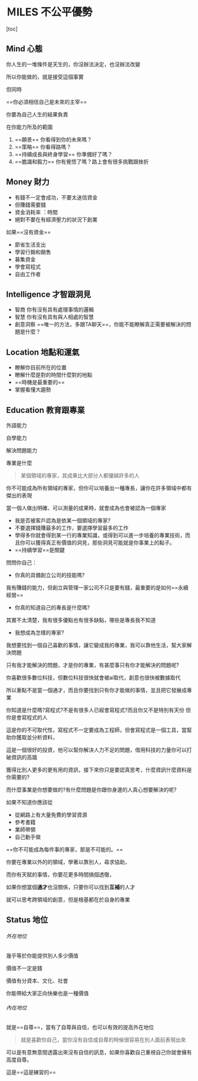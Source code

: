 # ＭILES 不公平優勢

[toc]

## Mind 心態

你人生的一堆條件是天生的，你沒辦法決定，也沒辦法改變

所以你能做的，就是接受這個事實

但同時

==你必須相信自己是未來的主宰==

你要為自己人生的結果負責

在你能力所及的範圍

1. ==願景== 你看得到你的未來嗎？
2. ==策略== 你看得路嗎？
3. ==持續成長與終身學習== 你準備好了嗎？ 
4. ==膽識和毅力== 你有覺悟了嗎？路上會有很多挑戰跟挫折

## Money 財力

- 有錢不一定會成功，不要太迷信資金
- 但賺錢需要錢
- 資金消耗率 ：時間
- 絕對不要在有經濟壓力的狀況下創業

如果==沒有資金==

- 節省生活支出
- 學習行銷和銷售
- 募集資金
- 學會寫程式
- 自由工作者

## Intelligence 才智跟洞見

- 智商 你有沒有具有處理事情的邏輯
- 智慧 你有沒有具有與人相處的智慧
- 創意洞察 ==唯一的方法，多跟TA聊天==，你能不能瞭解真正需要被解決的問題是什麼？

## Location 地點和運氣

- 瞭解你目前所在的位置
- 瞭解什麼是對的時間什麼對的地點
- ==時機是最重要的==
- 掌握看懂大趨勢

## Education 教育跟專業

外語能力

自學能力

解決問題能力

專業是什麼

> 某個領域的專家，其成果比大部分人都優越許多的人

你不可能成為所有領域的專家，但你可以培養出一種專長，讓你在許多領域中都有傑出的表現

當一個人做出明確、可以測量的成果時，就會成為也會被認為一個專家

- 我是否被客戶認為是依某一個領域的專家?
- 不要選擇錢賺最多的工作，要選擇學習最多的工作
- 學得多你就會得到某一行的專業知識，或得到可以進一步培養的專業技術，而且你可以獲得真正有價值的洞見，那些洞見可能就是你事業上的點子。
- ==持續學習==是關鍵

問問你自己：

- 你真的具備創立公司的技能嗎?

我有賺錢的能力，但創立與管理一家公司不只是要有錢，最重要的是如何==永續經營==

- 你真的知道自己的專長是什麼嗎?

其實不太清楚，我有很多優點也有很多缺點，哪些是專長我不知道

- 我想成為怎樣的專家?

我想要找到一個自己喜歡的事情，讓它變成我的專業，我可以靠他生活，幫大家解決問題

只有我才能解決的問題，才是你的專業，有甚麼事只有你才能解決的問題呢? 

你喜歡很多數位科技，但數位科技很快就會被ai取代，創意也很快被數據取代

所以重點不是當一個通才，而且你要找到只有你才能做的事情，並且把它發展成專業

你知道是什麼嗎?寫程式?不是有很多人已經會寫程式?而且你又不是特別有天份 但你是會寫程式的人

這是你的不可取代性，寫程式不一定要成為工程師，但會寫程式是一個工具，當幫助你獲取並分析資料，

這是一個很好的投資，他可以幫你解決人力不足的問題，借用科技的力量你可以打破資訊的高牆

獲得比別人更多的更有用的資訊，接下來你只是要認真思考，什麼資訊什麼資料是你需要的?

而什麼事業是你想要做的?有什麼問題是你跟你身邊的人真心想要解決的呢?

如果不知道你應該從

- 從網路上有大量免費的學習資源
- 參考書籍
- 業師帶領
- 自己動手做

==你不可能成為每件事的專家，那是不可能的。==

你要在專業以外的的領域，學著以靠別人，尋求協助，

而你有天賦的事情，你要花更多時間搞個透徹，

如果你想當個**通才**也沒關係，只要你可以找到**互補**的人才

就可以思考跨領域的創意，但是根基都在於自身的專業

## Status 地位

###### 外在地位

幾乎等於你能提供別人多少價值

價值不一定是錢

價值有分資本、文化、社會

你能帶給大家正向快樂也是一種價值

###### 內在地位

就是==自尊==，當有了自尊與自信，也可以有效的提高外在地位

> 就是喜歡你自己，當你沒有自信或自尊的時候很容易在別人面前表現出來

可以是有意無意間透露出來沒有自信的訊息，如果你喜歡自己重視自己你就會擁有高度自尊。

這是==這是練習的==



